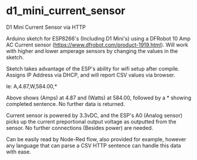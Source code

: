 # d1_mini_current_sensor
D1 Mini Current Sensor via HTTP


Arduino sketch for ESP8266's (Including D1 Mini's) using a DFRobot 10 Amp AC Current sensor (https://www.dfrobot.com/product-1919.html). Will work with higher and
lower amperage sensors by changing the values in the sketch.

Sketch takes advantage of the ESP's ability for wifi setup after compile. Assigns IP Address via DHCP, and will report CSV values via browser.

Ie: A,4.87,W,584.00,*

Above shows (Amps) at 4.87 and (Watts) at 584.00, followed by a * showing completed sentence. No further data is returned.

Current sensor is powered by 3.3vDC, and the ESP's A0 (Analog sensor) picks up the current preportional output voltage as outputted from the sensor. No further
connections (Besides power) are needed.

Can be easily read by Node-Red flow, also provided for example, however any language that can parse a CSV HTTP sentence can handle this data with ease.
